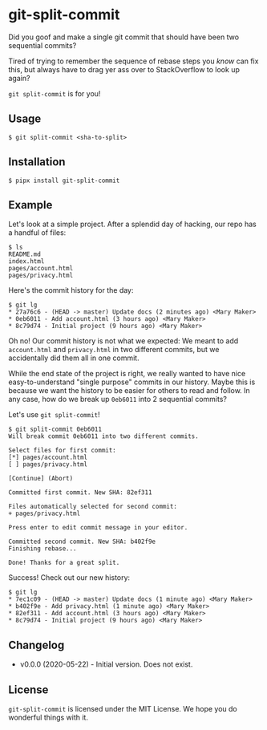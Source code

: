 # git-split-commit

Did you goof and make a single git commit that should have been two sequential
commits?

Tired of trying to remember the sequence of rebase steps you _know_ can
fix this, but always have to drag yer ass over to StackOverflow to look up again?

`git split-commit` is for you!


## Usage

```
$ git split-commit <sha-to-split>
```


## Installation

```
$ pipx install git-split-commit
```


## Example

Let's look at a simple project. After a splendid day of hacking, our repo has a
handful of files:

```
$ ls
README.md
index.html
pages/account.html
pages/privacy.html
```

Here's the commit history for the day:

```
$ git lg
* 27a76c6 - (HEAD -> master) Update docs (2 minutes ago) <Mary Maker>
* 0eb6011 - Add account.html (3 hours ago) <Mary Maker>
* 8c79d74 - Initial project (9 hours ago) <Mary Maker>
```

Oh no! Our commit history is not what we expected: We meant to add
`account.html` and `privacy.html` in two different commits, but we accidentally
did them all in one commit.

While the end state of the project is right, we really wanted to have nice
easy-to-understand "single purpose" commits in our history. Maybe this is because we
want the history to be easier for others to read and follow. In any case, how do
we break up `0eb6011` into 2 sequential commits?

Let's use `git split-commit`!

```
$ git split-commit 0eb6011
Will break commit 0eb6011 into two different commits.

Select files for first commit:
[*] pages/account.html
[ ] pages/privacy.html

[Continue] (Abort)

Committed first commit. New SHA: 82ef311

Files automatically selected for second commit:
+ pages/privacy.html

Press enter to edit commit message in your editor.

Committed second commit. New SHA: b402f9e
Finishing rebase...

Done! Thanks for a great split.
```

Success! Check out our new history:

```
$ git lg
* 7ec1c09 - (HEAD -> master) Update docs (1 minute ago) <Mary Maker>
* b402f9e - Add privacy.html (1 minute ago) <Mary Maker>
* 82ef311 - Add account.html (3 hours ago) <Mary Maker>
* 8c79d74 - Initial project (9 hours ago) <Mary Maker>
```

## Changelog

* v0.0.0 (2020-05-22) - Initial version. Does not exist.

## License

`git-split-commit` is licensed under the MIT License. We hope you do wonderful things with it.